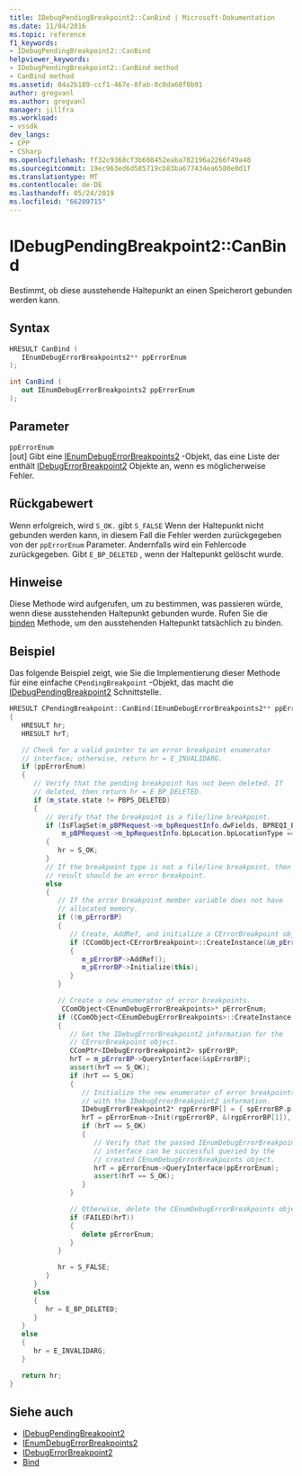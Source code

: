 ```yaml
---
title: IDebugPendingBreakpoint2::CanBind | Microsoft-Dokumentation
ms.date: 11/04/2016
ms.topic: reference
f1_keywords:
- IDebugPendingBreakpoint2::CanBind
helpviewer_keywords:
- IDebugPendingBreakpoint2::CanBind method
- CanBind method
ms.assetid: 84a2b189-ccf1-467e-8fab-0c0da68f0b91
author: gregvanl
ms.author: gregvanl
manager: jillfra
ms.workload:
- vssdk
dev_langs:
- CPP
- CSharp
ms.openlocfilehash: ff32c9368cf3b608452eaba782196a2266f49a48
ms.sourcegitcommit: 19ec963ed6d585719cb83ba677434ea6580e0d1f
ms.translationtype: MT
ms.contentlocale: de-DE
ms.lasthandoff: 05/24/2019
ms.locfileid: "66209715"
---
```

# <a name="idebugpendingbreakpoint2canbind"></a>IDebugPendingBreakpoint2::CanBind
Bestimmt, ob diese ausstehende Haltepunkt an einen Speicherort gebunden werden kann.

## <a name="syntax"></a>Syntax

```cpp
HRESULT CanBind ( 
   IEnumDebugErrorBreakpoints2** ppErrorEnum
);
```

```csharp
int CanBind ( 
   out IEnumDebugErrorBreakpoints2 ppErrorEnum
);
```

## <a name="parameters"></a>Parameter
`ppErrorEnum`\
[out] Gibt eine [IEnumDebugErrorBreakpoints2](../../../extensibility/debugger/reference/ienumdebugerrorbreakpoints2.md) -Objekt, das eine Liste der enthält [IDebugErrorBreakpoint2](../../../extensibility/debugger/reference/idebugerrorbreakpoint2.md) Objekte an, wenn es möglicherweise Fehler.

## <a name="return-value"></a>Rückgabewert
 Wenn erfolgreich, wird `S_OK.` gibt `S_FALSE` Wenn der Haltepunkt nicht gebunden werden kann, in diesem Fall die Fehler werden zurückgegeben von der `ppErrorEnum` Parameter. Andernfalls wird ein Fehlercode zurückgegeben. Gibt `E_BP_DELETED` , wenn der Haltepunkt gelöscht wurde.

## <a name="remarks"></a>Hinweise
 Diese Methode wird aufgerufen, um zu bestimmen, was passieren würde, wenn diese ausstehenden Haltepunkt gebunden wurde. Rufen Sie die [binden](../../../extensibility/debugger/reference/idebugpendingbreakpoint2-bind.md) Methode, um den ausstehenden Haltepunkt tatsächlich zu binden.

## <a name="example"></a>Beispiel
 Das folgende Beispiel zeigt, wie Sie die Implementierung dieser Methode für eine einfache `CPendingBreakpoint` -Objekt, das macht die [IDebugPendingBreakpoint2](../../../extensibility/debugger/reference/idebugpendingbreakpoint2.md) Schnittstelle.

```cpp
HRESULT CPendingBreakpoint::CanBind(IEnumDebugErrorBreakpoints2** ppErrorEnum)
{
   HRESULT hr;
   HRESULT hrT;

   // Check for a valid pointer to an error breakpoint enumerator
   // interface; otherwise, return hr = E_INVALIDARG.
   if (ppErrorEnum)
   {
      // Verify that the pending breakpoint has not been deleted. If
      // deleted, then return hr = E_BP_DELETED.
      if (m_state.state != PBPS_DELETED)
      {
         // Verify that the breakpoint is a file/line breakpoint.
         if (IsFlagSet(m_pBPRequest->m_bpRequestInfo.dwFields, BPREQI_BPLOCATION) &&
             m_pBPRequest->m_bpRequestInfo.bpLocation.bpLocationType == BPLT_CODE_FILE_LINE)
         {
            hr = S_OK;
         }
         // If the breakpoint type is not a file/line breakpoint, then the
         // result should be an error breakpoint.
         else
         {
            // If the error breakpoint member variable does not have
            // allocated memory.
            if (!m_pErrorBP)
            {
               // Create, AddRef, and initialize a CErrorBreakpoint object.
               if (CComObject<CErrorBreakpoint>::CreateInstance(&m_pErrorBP) == S_OK)
               {
                  m_pErrorBP->AddRef();
                  m_pErrorBP->Initialize(this);
               }
            }

            // Create a new enumerator of error breakpoints.
             CComObject<CEnumDebugErrorBreakpoints>* pErrorEnum;
            if (CComObject<CEnumDebugErrorBreakpoints>::CreateInstance(&pErrorEnum) == S_OK)
            {
               // Get the IDebugErrorBreakpoint2 information for the
               // CErrorBreakpoint object.
               CComPtr<IDebugErrorBreakpoint2> spErrorBP;
               hrT = m_pErrorBP->QueryInterface(&spErrorBP);
               assert(hrT == S_OK);
               if (hrT == S_OK)
               {
                  // Initialize the new enumerator of error breakpoints
                  // with the IDebugErrorBreakpoint2 information.
                  IDebugErrorBreakpoint2* rgpErrorBP[] = { spErrorBP.p };
                  hrT = pErrorEnum->Init(rgpErrorBP, &(rgpErrorBP[1]), NULL, AtlFlagCopy);
                  if (hrT == S_OK)
                  {
                     // Verify that the passed IEnumDebugErrorBreakpoints2
                     // interface can be successful queried by the
                     // created CEnumDebugErrorBreakpoints object.
                     hrT = pErrorEnum->QueryInterface(ppErrorEnum);
                     assert(hrT == S_OK);
                  }
               }

               // Otherwise, delete the CEnumDebugErrorBreakpoints object.
               if (FAILED(hrT))
               {
                  delete pErrorEnum;
               }
            }

            hr = S_FALSE;
         }
      }
      else
      {
         hr = E_BP_DELETED;
      }
   }
   else
   {
      hr = E_INVALIDARG;
   }

   return hr;
}
```

## <a name="see-also"></a>Siehe auch
- [IDebugPendingBreakpoint2](../../../extensibility/debugger/reference/idebugpendingbreakpoint2.md)
- [IEnumDebugErrorBreakpoints2](../../../extensibility/debugger/reference/ienumdebugerrorbreakpoints2.md)
- [IDebugErrorBreakpoint2](../../../extensibility/debugger/reference/idebugerrorbreakpoint2.md)
- [Bind](../../../extensibility/debugger/reference/idebugpendingbreakpoint2-bind.md)